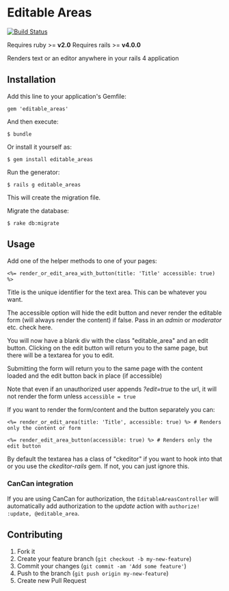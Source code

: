 # Editable Areas

[![Build Status](https://travis-ci.org/kainage/editable_areas.png)](https://travis-ci.org/kainage/editable_areas)

Requires ruby >= **v2.0** 
Requires rails >= **v4.0.0**

Renders text or an editor anywhere in your rails 4 application

## Installation

Add this line to your application's Gemfile:

    gem 'editable_areas'

And then execute:

    $ bundle

Or install it yourself as:

    $ gem install editable_areas

Run the generator:

    $ rails g editable_areas

This will create the migration file.

Migrate the database:

    $ rake db:migrate

## Usage

Add one of the helper methods to one of your pages:

```
<%= render_or_edit_area_with_button(title: 'Title' accessible: true) %>
```

Title is the unique identifier for the text area. This can be whatever you want.

The accessible option will hide the edit button and never render the editable form
(will always render the content) if false. Pass in an _admin_ or _moderator_ etc.
check here.

You will now have a blank div with the class "editable_area" and an edit button.
Clicking on the edit button will return you to the same page, but there will be a
textarea for you to edit.

Submitting the form will return you to the same page with the content loaded and
the edit button back in place (if accessible)

Note that even if an unauthorized user appends _?edit=true_ to the url, it will
not render the form unless ```accessible = true```

If you want to render the form/content and the button separately you can:

```
<%= render_or_edit_area(title: 'Title', accessible: true) %> # Renders only the content or form

<%= render_edit_area_button(accessible: true) %> # Renders only the edit button
```

By default the textarea has a class of "ckeditor" if you want to hook into that
or you use the _ckeditor-rails_ gem. If not, you can just ignore this.

### CanCan integration

If you are using CanCan for authorization, the ```EditableAreasController``` will
automatically add authorization to the _update_ action with ```authorize! :update, @editable_area```.

## Contributing

1. Fork it
2. Create your feature branch (`git checkout -b my-new-feature`)
3. Commit your changes (`git commit -am 'Add some feature'`)
4. Push to the branch (`git push origin my-new-feature`)
5. Create new Pull Request
